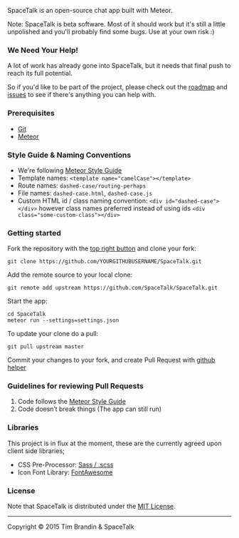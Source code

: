 SpaceTalk is an open-source chat app built with Meteor.

Note: SpaceTalk is beta software. Most of it should work but it's still a little unpolished and you'll probably find some bugs. Use at your own risk :)

### We Need Your Help!

A lot of work has already gone into SpaceTalk, but it needs that final push to reach its full potential.

So if you'd like to be part of the project, please check out the [roadmap](https://trello.com/b/R9Nh1V3t/spacetalk-roadmap) and [issues](https://github.com/SpaceTalk/SpaceTalk/issues) to see if there's anything you can help with.

### Prerequisites

* [Git](http://git-scm.com/book/en/v2/Getting-Started-Installing-Git)
* [Meteor](https://www.meteor.com/install)

### Style Guide & Naming Conventions

* We're following [Meteor Style Guide](https://github.com/meteor/meteor/wiki/Meteor-Style-Guide)
* Template names: `<template name="camelCase"></template>`
* Route names: `dashed-case/routing-perhaps`
* File names: `dashed-case.html`, `dashed-case.js`
* Custom HTML id / class naming convention: `<div id="dashed-case"></div>` however class names preferred instead of using ids `<div class="some-custom-class"></div>`


### Getting started

Fork the repository with the [top right button](https://github.com/SpaceTalk/SpaceTalk#fork-destination-box) and clone your fork:

```
git clone https://github.com/YOURGITHUBUSERNAME/SpaceTalk.git
```

Add the remote source to your local clone:

```
git remote add upstream https://github.com/SpaceTalk/SpaceTalk.git
```

Start the app:

```
cd SpaceTalk
meteor run --settings=settings.json
```

To update your clone do a pull:

```
git pull upstream master
```

Commit your changes to your fork, and create Pull Request with [github helper](https://github.com/SpaceTalk/SpaceTalk/compare/master...#)

### Guidelines for reviewing Pull Requests

1. Code follows the [Meteor Style Guide](https://github.com/meteor/meteor/wiki/Meteor-Style-Guide)
2. Code doesn’t break things (The app can still run)

### Libraries

This project is in flux at the moment, these are the currently agreed upon client side libraries;

* CSS Pre-Processor: [Sass / .scss](http://sass-lang.com/)
* Icon Font Library: [FontAwesome](http://fortawesome.github.io/Font-Awesome/)

### License

Note that SpaceTalk is distributed under the [MIT License](http://opensource.org/licenses/MIT).

-------

Copyright © 2015 Tim Brandin &amp; SpaceTalk

